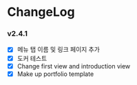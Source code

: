 # ChangeLog

### v2.4.1
- [x] 메뉴 탭 이름 및 링크 페이지 추가
- [x] 도커 테스트
- [x] Change first view and introduction view
- [x] Make up portfolio template
